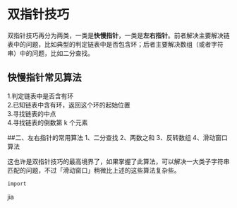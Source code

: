 双指针技巧
=
  双指针技巧再分为两类，一类是**快慢指针**，一类是**左右指针**。前者解决主要解决链表中的问题，比如典型的判定链表中是否包含环；后者主要解决数组（或者字符串）中的问题，比如二分查找。
  
## 快慢指针常见算法  

1.判定链表中是否含有环  
2.已知链表中含有环，返回这个环的起始位置  
3.寻找链表的中点  
4.寻找链表的倒数第 k 个元素  

##二、左右指针的常用算法
1、二分查找
2、两数之和
3、反转数组
4、滑动窗口算法

这也许是双指针技巧的最高境界了，如果掌握了此算法，可以解决一大类子字符串匹配的问题，不过「滑动窗口」稍微比上述的这些算法复杂些。  
```
import

```
jia
